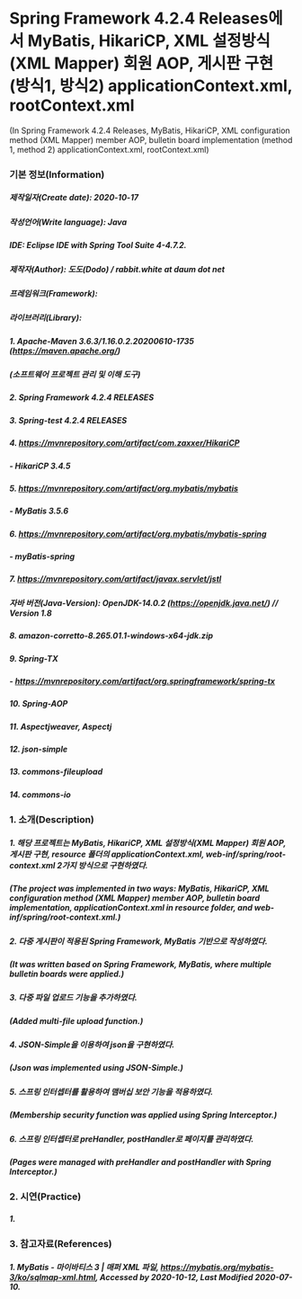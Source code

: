 # Spring Framework 4.2.4 Releases에서 MyBatis, HikariCP, XML 설정방식(XML Mapper) 회원 AOP, 게시판 구현(방식1, 방식2) applicationContext.xml, rootContext.xml
(In Spring Framework 4.2.4 Releases, MyBatis, HikariCP, XML configuration method (XML Mapper) member AOP, bulletin board implementation (method 1, method 2) applicationContext.xml, rootContext.xml)

### 기본 정보(Information)
##### 제작일자(Create date): 2020-10-17
##### 작성언어(Write language): Java
##### IDE: Eclipse IDE with Spring Tool Suite 4-4.7.2.
##### 제작자(Author): 도도(Dodo) / rabbit.white at daum dot net
##### 프레임워크(Framework): 
##### 라이브러리(Library): 
##### 1. Apache-Maven 3.6.3/1.16.0.2.20200610-1735 (https://maven.apache.org/)
##### (소프트웨어 프로젝트 관리 및 이해 도구)
##### 2. Spring Framework 4.2.4 RELEASES
##### 3. Spring-test 4.2.4 RELEASES
##### 4. https://mvnrepository.com/artifact/com.zaxxer/HikariCP
##### - HikariCP 3.4.5
##### 5. https://mvnrepository.com/artifact/org.mybatis/mybatis
##### - MyBatis 3.5.6
##### 6. https://mvnrepository.com/artifact/org.mybatis/mybatis-spring
##### - myBatis-spring
##### 7. https://mvnrepository.com/artifact/javax.servlet/jstl
##### 자바 버전(Java-Version): OpenJDK-14.0.2 (https://openjdk.java.net/) // Version 1.8
##### 8. amazon-corretto-8.265.01.1-windows-x64-jdk.zip
##### 9. Spring-TX
##### - https://mvnrepository.com/artifact/org.springframework/spring-tx
##### 10. Spring-AOP
##### 11. Aspectjweaver, Aspectj
##### 12. json-simple
##### 13. commons-fileupload
##### 14. commons-io

### 1. 소개(Description)
##### 1. 해당 프로젝트는 MyBatis, HikariCP, XML 설정방식(XML Mapper) 회원 AOP, 게시판 구현, resource 폴더의 applicationContext.xml, web-inf/spring/root-context.xml 2가지 방식으로 구현하였다.
#####    (The project was implemented in two ways: MyBatis, HikariCP, XML configuration method (XML Mapper) member AOP, bulletin board implementation, applicationContext.xml in resource folder, and web-inf/spring/root-context.xml.)
##### 2. 다중 게시판이 적용된 Spring Framework, MyBatis 기반으로 작성하였다.
#####    (It was written based on Spring Framework, MyBatis, where multiple bulletin boards were applied.)
##### 3. 다중 파일 업로드 기능을 추가하였다.
#####    (Added multi-file upload function.)
##### 4. JSON-Simple을 이용하여 json을 구현하였다.
#####    (Json was implemented using JSON-Simple.)
##### 5. 스프링 인터셉터를 활용하여 맴버십 보안 기능을 적용하였다.
#####    (Membership security function was applied using Spring Interceptor.)
##### 6. 스프링 인터셉터로 preHandler, postHandler로 페이지를 관리하였다.
#####    (Pages were managed with preHandler and postHandler with Spring Interceptor.)

### 2. 시연(Practice)
##### 1. 

### 3. 참고자료(References)
##### 1. MyBatis - 마이바티스 3 | 매퍼 XML 파일, https://mybatis.org/mybatis-3/ko/sqlmap-xml.html, Accessed by 2020-10-12, Last Modified 2020-07-10.
